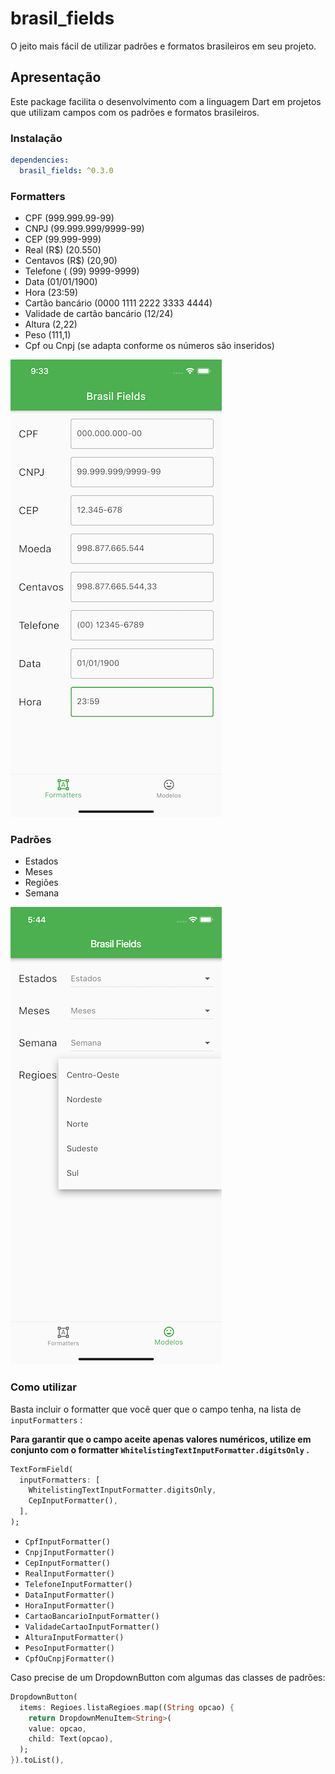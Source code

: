 # brasil_fields

O jeito mais fácil de utilizar padrões e formatos brasileiros em seu projeto.

## Apresentação

Este package facilita o desenvolvimento com a linguagem Dart em projetos que
utilizam campos com os padrões e formatos brasileiros.

### Instalação

```yaml
dependencies:
  brasil_fields: ^0.3.0
```

### Formatters

- CPF (999.999.99-99)
- CNPJ (99.999.999/9999-99)
- CEP (99.999-999)
- Real (R\$) (20.550)
- Centavos (R\$) (20,90)
- Telefone ( (99) 9999-9999)
- Data (01/01/1900)
- Hora (23:59)
- Cartão bancário (0000 1111 2222 3333 4444)
- Validade de cartão bancário (12/24)
- Altura (2,22)
- Peso (111,1)
- Cpf ou Cnpj (se adapta conforme os números são inseridos)

![Formatters](screenshots/formatters.png)

### Padrões

- Estados
- Meses
- Regiões
- Semana

![Formatters](screenshots/padroes.png)

### Como utilizar

Basta incluir o formatter que você quer que o campo tenha, na lista de `inputFormatters` :

**Para garantir que o campo aceite apenas valores numéricos, utilize em conjunto com o formatter `WhitelistingTextInputFormatter.digitsOnly` .**

```dart
TextFormField(
  inputFormatters: [
    WhitelistingTextInputFormatter.digitsOnly,
    CepInputFormatter(),
  ],
);
```

- `CpfInputFormatter()`
- `CnpjInputFormatter()`
- `CepInputFormatter()`
- `RealInputFormatter()`
- `TelefoneInputFormatter()`
- `DataInputFormatter()`
- `HoraInputFormatter()`
- `CartaoBancarioInputFormatter()`
- `ValidadeCartaoInputFormatter()`
- `AlturaInputFormatter()`
- `PesoInputFormatter()`
- `CpfOuCnpjFormatter()`

Caso precise de um DropdownButton com algumas das classes de padrões:

```dart
DropdownButton(
  items: Regioes.listaRegioes.map((String opcao) {
    return DropdownMenuItem<String>(
    value: opcao,
    child: Text(opcao),
  );
}).toList(),
```
